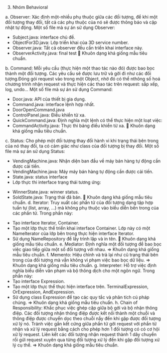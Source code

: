 3.	Nhóm Behavioral

a.	Observer: Xác định một-nhiều phụ thuộc giữa các đối tượng, để khi một đối tượng thay đổi, tất cả các phụ thuộc của nó sẽ được thông báo và cập nhật tự động. Một số file mà sự án sử dụng Observer:
-	Subject.java: interface chủ đề.
-	ObjectFor3D.java: Lớp triển khai của 3D service number.
-	Observer.java: Tất cả observer đều cần triển khai interface này.
-	ObserverActivity.java: final test
	Khuôn dạng khá giống mẫu tiêu chuẩn.

b.	Command: Mỗi yêu cầu (thực hiện một thao tác nào đó) được bao bọc thành một đối tượng. Các yêu cầu sẽ được lưu trữ và gởi đi như các đối tượng.Đóng gói request vào trong một Object, nhờ đó có thể nthông số hoá chương trình nhận request và thực hiện các thao tác trên request: sắp xếp, log, undo… Một số file mà sự án sử dụng Command:
-	Door.java: API của thiết bị gia dụng.
-	Command.java: interface lệnh hợp nhất.
-	DoorOpenCommand.java
-	ControlPanel.java: Điều khiển từ xa.
-	QuickCommand.java: Định nghĩa một lệnh có thể thực hiện một loạt việc:
-	CommandActivity.java: Thực thi bảng điều khiển từ xa.
	Khuôn dạng khá giống mẫu tiêu chuẩn.

c.	Status: Cho phép một đối tượng thay đổi hành vi khi trạng thái bên trong của nó thay đổi, ta có cảm giác như class của đối tượng bị thay đổi. Một số file mà sự án sử dụng Status:
-	VendingMachine.java: Nhận diện ban đầu về máy bán hàng tự động cần được cải tiến.
-	VendingMachine.java: Máy máy bán hàng tự động cần được cải tiến.
-	State.java: status interface
-	Lớp thực thi interface trạng thái tương ứng:
+ WinnerState.java: winner status.
+ SoldState.java: Trạng thái đã bán.
	Khuôn dạng khá giống mẫu tiêu chuẩn.
d.	Iterator: Truy xuất các phần tử của đối tượng dạng tập hợp tuần tự (list, array, …) mà không phụ thuộc vào biểu diễn bên trong của các phần tử. Trong phần này:
-	Tạo interface Iterator, Container.
-	Tạo một lớp thực thể triển khai interface Container. Lớp này có một NameIterator của lớp bên trong thực hiện interface Iterator.
-	Sử dụng NameRepository để lấy trình lặp và in tên.
	Khuôn dạng khá giống mẫu tiêu chuẩn.
e.	Mediator: Định nghĩa một đối tượng để bao bọc việc giao tiếp giữa một số đối tượng với nhau. => Khuôn dạng khá giống mẫu tiêu chuẩn.
f.	Memento: Hiệu chỉnh và trả lại như cũ trạng thái bên trong của đối tượng mà vẫn không vi phạm việc bao bọc dữ liệu. => Khuôn dạng khá giống mẫu tiêu chuẩn.
g.	Interpreter: Hỗ trợ việc định nghĩa biểu diễn văn phạm và bộ thông dịch cho một ngôn ngữ. Trong phần này:
- Tạo interface Expression.
- Tạo một lớp thực thể thực hiện interface trên. TerminalExpression, OrExpression, AndExpression.
- Sử dụng class Expression để tạo các quy tắc và phân tích cú pháp chúng.
=> Khuôn dạng khá giống mẫu tiêu chuẩn.
   h. Chain of Responsibility: Khắc phục việc ghép cặp giữa bộ gởi và bộ nhận thông điệp. Các đối tượng nhận thông điệp được kết nối thành một chuỗi và thông điệp được chuyển dọc theo chuỗi nầy đến khi gặp được đối tượng xử lý nó. Tránh việc gắn kết cứng giữa phần tử gởi request với phần tử nhận và xử lý request bằng cách cho phép hơn 1 đối tượng có có cơ hội xử lý request. Liên kết các đối tượng nhận request thành 1 dây chuyền rồi gửi request xuyên qua từng đối tượng xử lý đến khi gặp đối tượng xử lý cụ thể. => Khuôn dạng khá giống mẫu tiêu chuẩn.
